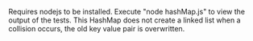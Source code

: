Requires nodejs to be installed.
Execute "node hashMap.js" to view the output of the tests.
This HashMap does not create a linked list when a collision occurs, the old key value pair is overwritten.
